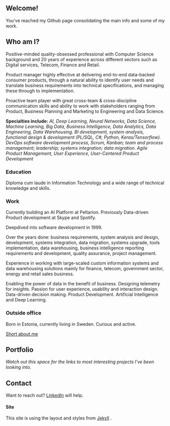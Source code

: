 ## Welcome!

You've reached my Github page consolidating the main info and some of my work.

## Who am I?

Positive-minded quality-obsessed professional with Computer Science background and 20 years of experience across different sectors such as Digital services, Telecom, Finance and Retail.

Product manager highly effective at delivering end-to-end data-backed consumer products, through a natural ability to identify user needs and translate business requirements into technical specifications, and managing these through to implementation.

Proactive team player with great cross-team & cross-discipline communication skills and ability to work with stakeholders ranging from Product, Business Planning and Marketing to Engineering and Data Science.

**Specialties include:** 
*AI, Deep Learning, Neural Networks, Data Science, Machine Learning, Big Data, Business Intelligence, Data Analytics, Data Engineering, Data Warehousing. 
BI development, system analysis, functional design & development (PL/SQL, C#, Python, Keras/Tensorflow).
DevOps software development process, Scrum, Kanban; team and process management; leadership; systems integration; data migration. 
Agile Product Management, User Experience, User-Centered Product Development*


### Education

Diploma cum laude in Information Technology and a wide range of technical knowledge and skills.


### Work

Currently building an AI Platform at Peltarion.
Previously Data-driven Product development at Skype and Spotify.

Deepdived into software development in 1999. 

Over the years done: business requirements, system analysis and design, development, systems integration, data migration, systems upgrade, tools implementation, data warehousing, business intelligence reporting requirements and development, quality assurance, project management.

Experience in working with large-scaled custom information systems and data warehousing solutions mainly for finance, telecom, government sector, energy and retail sales business.

Enabling the power of data in the benefit of business. Designing telemetry for insights. Passion for user experience, usability and interaction design. Data-driven decision making. Product Development. Artificial Intelligence and Deep Learning.

### Outside office

Born in Estonia, currently living in Sweden. 
Curious and active.

[Short about.me](https://about.me/elekaja)

## Portfolio

*Watch out this space for the links to most interesting projects I've been looking into.* 

##  Contact

Want to reach out? 
[LinkedIn](https://www.linkedin.com/in/elekaja/) will help.


#### Site

This site is using the layout and styles from [Jekyll](https://jekyllrb.com/) .
